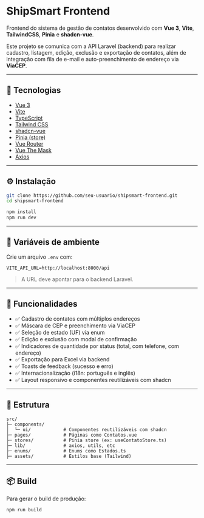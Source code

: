# ShipSmart Frontend

Frontend do sistema de gestão de contatos desenvolvido com **Vue 3**, **Vite**, **TailwindCSS**, **Pinia** e **shadcn-vue**.

Este projeto se comunica com a API Laravel (backend) para realizar cadastro, listagem, edição, exclusão e exportação de contatos, além de integração com fila de e-mail e auto-preenchimento de endereço via **ViaCEP**.

---

## 🚀 Tecnologias

- [Vue 3](https://vuejs.org/)
- [Vite](https://vitejs.dev/)
- [TypeScript](https://www.typescriptlang.org/)
- [Tailwind CSS](https://tailwindcss.com/)
- [shadcn-vue](https://shadcn-vue.com/)
- [Pinia (store)](https://pinia.vuejs.org/)
- [Vue Router](https://router.vuejs.org/)
- [Vue The Mask](https://vue-the-mask.github.io/)
- [Axios](https://axios-http.com/)

---

## ⚙️ Instalação

```bash
git clone https://github.com/seu-usuario/shipsmart-frontend.git
cd shipsmart-frontend

npm install
npm run dev
```

---

## 🔐 Variáveis de ambiente

Crie um arquivo `.env` com:

```env
VITE_API_URL=http://localhost:8000/api
```

> A URL deve apontar para o backend Laravel.

---

## 🧩 Funcionalidades

- ✅ Cadastro de contatos com múltiplos endereços
- ✅ Máscara de CEP e preenchimento via ViaCEP
- ✅ Seleção de estado (UF) via enum
- ✅ Edição e exclusão com modal de confirmação
- ✅ Indicadores de quantidade por status (total, com telefone, com endereço)
- ✅ Exportação para Excel via backend
- ✅ Toasts de feedback (sucesso e erro)
- ✅ Internacionalização (i18n: português e inglês)
- ✅ Layout responsivo e componentes reutilizáveis com shadcn

---

## 📁 Estrutura

```
src/
├─ components/
│  └─ ui/            # Componentes reutilizáveis com shadcn
├─ pages/            # Páginas como Contatos.vue
├─ stores/           # Pinia store (ex: useContatoStore.ts)
├─ lib/              # axios, utils, etc
├─ enums/            # Enums como Estados.ts
├─ assets/           # Estilos base (Tailwind)
```

---

## 📦 Build

Para gerar o build de produção:

```bash
npm run build
```
